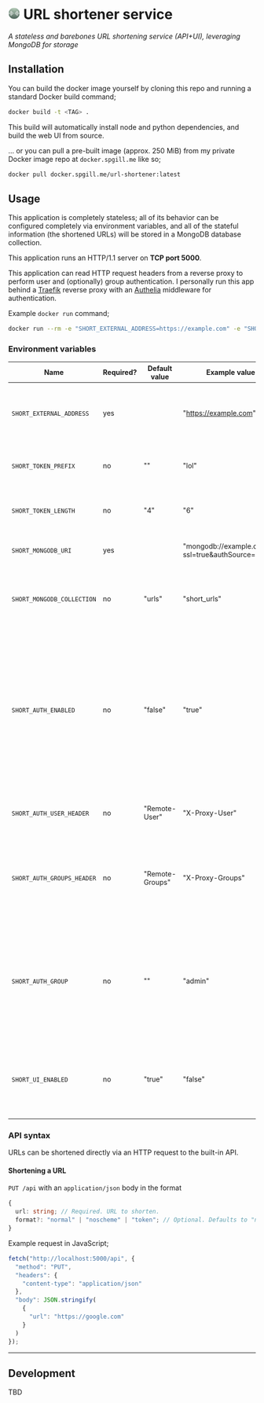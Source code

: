 # <img src="/public/favicon.png?raw=true" style="height: 24px;" /> URL shortener service

_A stateless and barebones URL shortening service (API+UI), leveraging MongoDB for storage_

## Installation

You can build the docker image yourself by cloning this repo and running a standard Docker build command;

```bash
docker build -t <TAG> .
```

This build will automatically install node and python dependencies, and build the web UI from source.

... or you can pull a pre-built image (approx. 250 MiB) from my private Docker image repo at `docker.spgill.me` like so;

```bash
docker pull docker.spgill.me/url-shortener:latest
```

## Usage

This application is completely stateless; all of its behavior can be configured completely via environment variables, and all of the stateful information (the shortened URLs) will be stored in a MongoDB database collection.

This application runs an HTTP/1.1 server on **TCP port 5000**.

This application can read HTTP request headers from a reverse proxy to perform user and (optionally) group authentication. I personally run this app behind a [Traefik](https://traefik.io/traefik/) reverse proxy with an [Authelia](https://www.authelia.com/) middleware for authentication.

Example `docker run` command;

```bash
docker run --rm -e "SHORT_EXTERNAL_ADDRESS=https://example.com" -e "SHORT_MONGODB_URI=mongodb://user:pass@example.com/db_name" -p 5000:5000 docker.spgill.me/url-shortener
```

### Environment variables

| Name | Required? | Default value | Example value | Description |
| - | - | - | - | - |
| `SHORT_EXTERNAL_ADDRESS` | yes | | "https://example.com" | External root address for shortened links. Must include the URL scheme (http / https). |
| `SHORT_TOKEN_PREFIX` | no | "" | "lol" | Prefix to apply before every shortened URL token. |
| `SHORT_TOKEN_LENGTH` | no | "4" | "6" | Length of randomized token for shortened URL. |
| `SHORT_MONGODB_URI` | yes | | "mongodb://example.com?ssl=true&authSource=admin" | MongoDB connection URI for the database. |
| `SHORT_MONGODB_COLLECTION` | no | "urls" | "short_urls" | Name of collection in the database to use. Will be created if it does not exist. |
| `SHORT_AUTH_ENABLED` | no | "false" | "true" | Enable use of proxy authentication headers for tracking creation of shortened URLs. If enabled, API requests will fail when this header is not present. If not enabled, the `creator` field in the DB documents will be undefined. |
| `SHORT_AUTH_USER_HEADER` | no | "Remote-User" | "X-Proxy-User" | HTTP request header to parse for the authenticated username. |
| `SHORT_AUTH_GROUPS_HEADER` | no | "Remote-Groups" | "X-Proxy-Groups" | HTTP request header to parse for the authenticated user's groups. Value must be in the form of a comma-delimited list. |
| `SHORT_AUTH_GROUP` | no | "" | "admin" | Group name to check user's membership of in order to allow URLs to be shortened. If this value is not set, a group will not be required for the authenticated user. |
| `SHORT_UI_ENABLED` | no | "true" | "false" | If this value is set to `false`, the web UI will not be available. Only the API routes will respond to requests. |

### API syntax

URLs can be shortened directly via an HTTP request to the built-in API.

#### Shortening a URL
`PUT /api` with an `application/json` body in the format
```typescript
{
  url: string; // Required. URL to shorten.
  format?: "normal" | "noscheme" | "token"; // Optional. Defaults to "normal". Scheme of resulting shortened URL.
}
```

Example request in JavaScript;
```typescript
fetch("http://localhost:5000/api", {
  "method": "PUT",
  "headers": {
    "content-type": "application/json"
  },
  "body": JSON.stringify(
    {
      "url": "https://google.com"
    }
  )
});
```

----------

## Development

TBD
